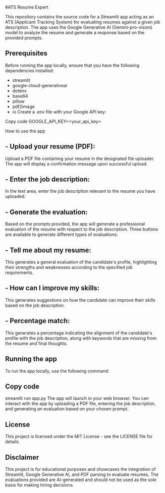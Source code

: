 

#ATS Resume Expert

This repository contains the source code for a Streamlit app acting as an ATS (Applicant Tracking System) for evaluating resumes against a given job description. The app uses the Google Generative AI (Gemini-pro-vision) model to analyze the resume and generate a response based on the provided prompts.

## Prerequisites
Before running the app locally, ensure that you have the following dependencies installed:

- streamlit
- google-cloud-generativeai
- dotenv
- base64
- pillow
- pdf2image
- io
Create a .env file with your Google API key:

Copy code
GOOGLE_API_KEY=<your_api_key>

How to use the app
## - Upload your resume (PDF): 
Upload a PDF file containing your resume in the designated file uploader. The app will display a confirmation message upon successful upload.

## - Enter the job description:
In the text area, enter the job description relevant to the resume you have uploaded.

## - Generate the evaluation:
Based on the prompts provided, the app will generate a professional evaluation of the resume with respect to the job description. Three buttons are available to generate different types of evaluations:

## - Tell me about my resume: 
This generates a general evaluation of the candidate's profile, highlighting their strengths and weaknesses according to the specified job requirements.

## - How can I improve my skills: 
This generates suggestions on how the candidate can improve their skills based on the job description.

## - Percentage match: 
This generates a percentage indicating the alignment of the candidate's profile with the job description, along with keywords that are missing from the resume and final thoughts.

## Running the app
To run the app locally, use the following command:

## Copy code
streamlit run app.py
The app will launch in your web browser. You can interact with the app by uploading a PDF file, entering the job description, and generating an evaluation based on your chosen prompt.

## License
This project is licensed under the MIT License - see the LICENSE file for details.

## Disclaimer
This project is for educational purposes and showcases the integration of Streamlit, Google Generative AI, and PDF parsing to evaluate resumes. The evaluations provided are AI-generated and should not be used as the sole basis for making hiring decisions.



